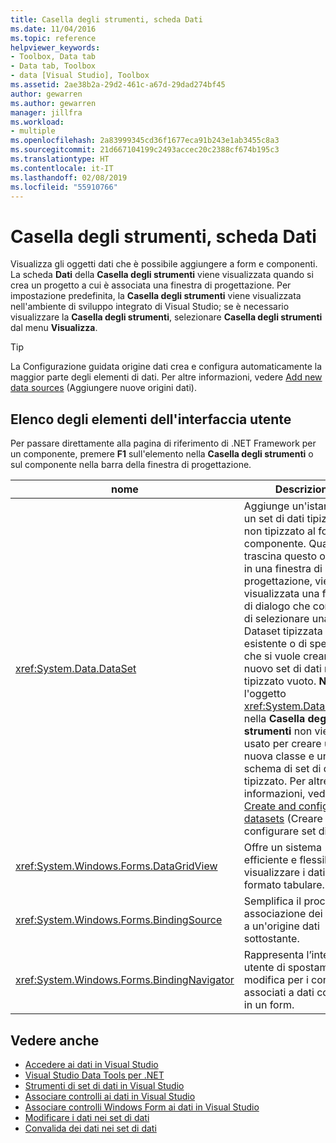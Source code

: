 ```yaml
---
title: Casella degli strumenti, scheda Dati
ms.date: 11/04/2016
ms.topic: reference
helpviewer_keywords:
- Toolbox, Data tab
- Data tab, Toolbox
- data [Visual Studio], Toolbox
ms.assetid: 2ae38b2a-29d2-461c-a67d-29dad274bf45
author: gewarren
ms.author: gewarren
manager: jillfra
ms.workload:
- multiple
ms.openlocfilehash: 2a83999345cd36f1677eca91b243e1ab3455c8a3
ms.sourcegitcommit: 21d667104199c2493accec20c2388cf674b195c3
ms.translationtype: HT
ms.contentlocale: it-IT
ms.lasthandoff: 02/08/2019
ms.locfileid: "55910766"
---
```

# <a name="toolbox-data-tab"></a>Casella degli strumenti, scheda Dati

Visualizza gli oggetti dati che è possibile aggiungere a form e componenti. La scheda **Dati** della **Casella degli strumenti** viene visualizzata quando si crea un progetto a cui è associata una finestra di progettazione. Per impostazione predefinita, la **Casella degli strumenti** viene visualizzata nell'ambiente di sviluppo integrato di Visual Studio; se è necessario visualizzare la **Casella degli strumenti**, selezionare **Casella degli strumenti** dal menu **Visualizza**.

> [!TIP]
> La Configurazione guidata origine dati crea e configura automaticamente la maggior parte degli elementi di dati. Per altre informazioni, vedere [Add new data sources](../../data-tools/add-new-data-sources.md) (Aggiungere nuove origini dati).

## <a name="ui-element-list"></a>Elenco degli elementi dell'interfaccia utente

Per passare direttamente alla pagina di riferimento di .NET Framework per un componente, premere **F1** sull'elemento nella **Casella degli strumenti** o sul componente nella barra della finestra di progettazione.

|nome|Descrizione|
|----------|-----------------|
|<xref:System.Data.DataSet>|Aggiunge un'istanza di un set di dati tipizzato o non tipizzato al form o al componente. Quando si trascina questo oggetto in una finestra di progettazione, viene visualizzata una finestra di dialogo che consente di selezionare una classe Dataset tipizzata esistente o di specificare che si vuole creare un nuovo set di dati non tipizzato vuoto. **Nota:**  l'oggetto <xref:System.Data.DataSet> nella **Casella degli strumenti** non viene usato per creare una nuova classe e un nuovo schema di set di dati tipizzato. Per altre informazioni, vedere [Create and configure datasets](../../data-tools/create-and-configure-datasets-in-visual-studio.md) (Creare e configurare set di dati).|
|<xref:System.Windows.Forms.DataGridView>|Offre un sistema efficiente e flessibile per visualizzare i dati in formato tabulare.|
|<xref:System.Windows.Forms.BindingSource>|Semplifica il processo di associazione dei controlli a un'origine dati sottostante.|
|<xref:System.Windows.Forms.BindingNavigator>|Rappresenta l’interfaccia utente di spostamento e modifica per i controlli associati a dati contenuti in un form.|

## <a name="see-also"></a>Vedere anche

- [Accedere ai dati in Visual Studio](../../data-tools/accessing-data-in-visual-studio.md)
- [Visual Studio Data Tools per .NET](../../data-tools/visual-studio-data-tools-for-dotnet.md)
- [Strumenti di set di dati in Visual Studio](../../data-tools/dataset-tools-in-visual-studio.md)
- [Associare controlli ai dati in Visual Studio](../../data-tools/bind-controls-to-data-in-visual-studio.md)
- [Associare controlli Windows Form ai dati in Visual Studio](../../data-tools/bind-windows-forms-controls-to-data-in-visual-studio.md)
- [Modificare i dati nei set di dati](../../data-tools/edit-data-in-datasets.md)
- [Convalida dei dati nei set di dati](../../data-tools/validate-data-in-datasets.md)